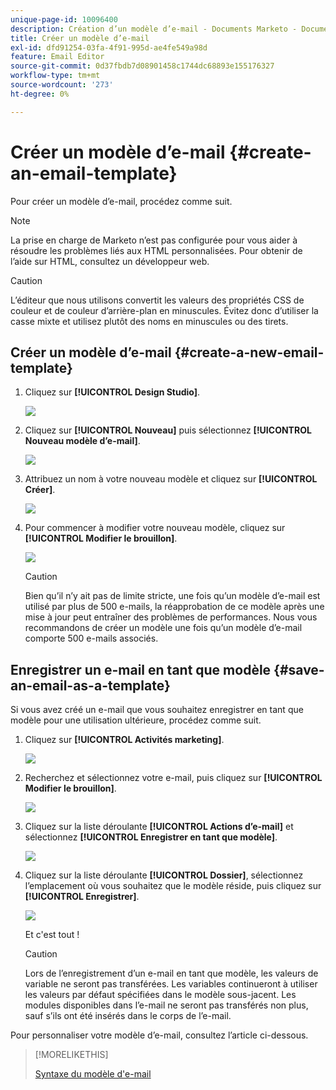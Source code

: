 ```yaml
---
unique-page-id: 10096400
description: Création d’un modèle d’e-mail - Documents Marketo - Documentation du produit
title: Créer un modèle d’e-mail
exl-id: dfd91254-03fa-4f91-995d-ae4fe549a98d
feature: Email Editor
source-git-commit: 0d37fbdb7d08901458c1744dc68893e155176327
workflow-type: tm+mt
source-wordcount: '273'
ht-degree: 0%

---
```


# Créer un modèle d’e-mail {#create-an-email-template}

Pour créer un modèle d’e-mail, procédez comme suit.

>[!NOTE]
>
>La prise en charge de Marketo n’est pas configurée pour vous aider à résoudre les problèmes liés aux HTML personnalisées. Pour obtenir de l’aide sur HTML, consultez un développeur web.

>[!CAUTION]
>
>L’éditeur que nous utilisons convertit les valeurs des propriétés CSS de couleur et de couleur d’arrière-plan en minuscules. Évitez donc d’utiliser la casse mixte et utilisez plutôt des noms en minuscules ou des tirets.

## Créer un modèle d’e-mail {#create-a-new-email-template}

1. Cliquez sur **[!UICONTROL Design Studio]**.

   ![](assets/designstudio.png)

1. Cliquez sur **[!UICONTROL Nouveau]** puis sélectionnez **[!UICONTROL Nouveau modèle d’e-mail]**.

   ![](assets/ds-two.png)

1. Attribuez un nom à votre nouveau modèle et cliquez sur **[!UICONTROL Créer]**.

   ![](assets/three-1.png)

1. Pour commencer à modifier votre nouveau modèle, cliquez sur **[!UICONTROL Modifier le brouillon]**.

   ![](assets/4.png)

   >[!CAUTION]
   >
   >Bien qu’il n’y ait pas de limite stricte, une fois qu’un modèle d’e-mail est utilisé par plus de 500 e-mails, la réapprobation de ce modèle après une mise à jour peut entraîner des problèmes de performances. Nous vous recommandons de créer un modèle une fois qu’un modèle d’e-mail comporte 500 e-mails associés.

## Enregistrer un e-mail en tant que modèle {#save-an-email-as-a-template}

Si vous avez créé un e-mail que vous souhaitez enregistrer en tant que modèle pour une utilisation ultérieure, procédez comme suit.

1. Cliquez sur **[!UICONTROL Activités marketing]**.

   ![](assets/one.png)

1. Recherchez et sélectionnez votre e-mail, puis cliquez sur **[!UICONTROL Modifier le brouillon]**.

   ![](assets/two-1.png)

1. Cliquez sur la liste déroulante **[!UICONTROL Actions d’e-mail]** et sélectionnez **[!UICONTROL Enregistrer en tant que modèle]**.

   ![](assets/four-1.png)

1. Cliquez sur la liste déroulante **[!UICONTROL Dossier]**, sélectionnez l’emplacement où vous souhaitez que le modèle réside, puis cliquez sur **[!UICONTROL Enregistrer]**.

   ![](assets/five-1.png)

   Et c&#39;est tout !

   >[!CAUTION]
   >
   >Lors de l’enregistrement d’un e-mail en tant que modèle, les valeurs de variable ne seront pas transférées. Les variables continueront à utiliser les valeurs par défaut spécifiées dans le modèle sous-jacent. Les modules disponibles dans l’e-mail ne seront pas transférés non plus, sauf s’ils ont été insérés dans le corps de l’e-mail.

Pour personnaliser votre modèle d’e-mail, consultez l’article ci-dessous.

>[!MORELIKETHIS]
>
>[Syntaxe du modèle d&#39;e-mail](/help/marketo/product-docs/email-marketing/general/email-editor-2/email-template-syntax.md)
